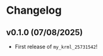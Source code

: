 # Changelog

<!--next-version-placeholder-->

## v0.1.0 (07/08/2025)

- First release of `my_krml_25731542`!